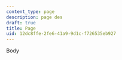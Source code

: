 ```yaml
---
content_type: page
description: page des
draft: true
title: Page
uid: 12dc8ffe-2fe6-41a9-9d1c-f726535eb927
---
```

Body